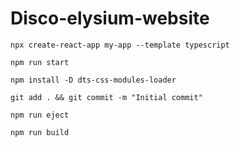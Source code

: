 # Disco-elysium-website

```
npx create-react-app my-app --template typescript
```

```
npm run start
```

```
npm install -D dts-css-modules-loader
```

```
git add . && git commit -m "Initial commit"
```
```
npm run eject
```

```
npm run build
```
